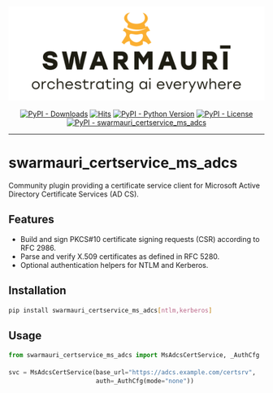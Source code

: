 ![Swarmauri Logo](https://github.com/swarmauri/swarmauri-sdk/blob/3d4d1cfa949399d7019ae9d8f296afba773dfb7f/assets/swarmauri.brand.theme.svg)

<p align="center">
    <a href="https://pypi.org/project/swarmauri_certservice_ms_adcs/">
        <img src="https://img.shields.io/pypi/dm/swarmauri_certservice_ms_adcs" alt="PyPI - Downloads"/></a>
    <a href="https://hits.sh/github.com/swarmauri/swarmauri-sdk/tree/master/pkgs/community/swarmauri_certservice_ms_adcs/">
        <img alt="Hits" src="https://hits.sh/github.com/swarmauri/swarmauri-sdk/tree/master/pkgs/community/swarmauri_certservice_ms_adcs.svg"/></a>
    <a href="https://pypi.org/project/swarmauri_certservice_ms_adcs/">
        <img src="https://img.shields.io/pypi/pyversions/swarmauri_certservice_ms_adcs" alt="PyPI - Python Version"/></a>
    <a href="https://pypi.org/project/swarmauri_certservice_ms_adcs/">
        <img src="https://img.shields.io/pypi/l/swarmauri_certservice_ms_adcs" alt="PyPI - License"/></a>
    <a href="https://pypi.org/project/swarmauri_certservice_ms_adcs/">
        <img src="https://img.shields.io/pypi/v/swarmauri_certservice_ms_adcs?label=swarmauri_certservice_ms_adcs&color=green" alt="PyPI - swarmauri_certservice_ms_adcs"/></a>

</p>

---

# swarmauri_certservice_ms_adcs

Community plugin providing a certificate service client for Microsoft Active Directory Certificate Services (AD CS).

## Features

- Build and sign PKCS#10 certificate signing requests (CSR) according to RFC 2986.
- Parse and verify X.509 certificates as defined in RFC 5280.
- Optional authentication helpers for NTLM and Kerberos.

## Installation

```bash
pip install swarmauri_certservice_ms_adcs[ntlm,kerberos]
```

## Usage

```python
from swarmauri_certservice_ms_adcs import MsAdcsCertService, _AuthCfg

svc = MsAdcsCertService(base_url="https://adcs.example.com/certsrv",
                        auth=_AuthCfg(mode="none"))
```
